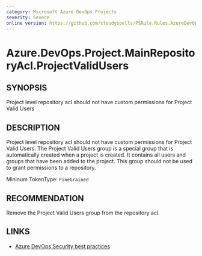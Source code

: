 ```yaml
---
category: Microsoft Azure DevOps Projects
severity: Severe
online version: https://github.com/cloudyspells/PSRule.Rules.AzureDevOps/blob/main/src/PSRule.Rules.AzureDevOps/en/Azure.DevOps.Project.MainRepositoryAcl.ProjectValidUsers.md
---
```


# Azure.DevOps.Project.MainRepositoryAcl.ProjectValidUsers

## SYNOPSIS

Project level repository acl should not have custom permissions for Project Valid
Users

## DESCRIPTION

Project level repository acl should not have custom permissions for Project Valid
Users. The Project Valid Users group is a special group that is automatically
created when a project is created. It contains all users and groups that have
been added to the project. This group should not be used to grant permissions to
a repository.

Mininum TokenType: `FineGrained`

## RECOMMENDATION

Remove the Project Valid Users group from the repository acl.

## LINKS

- [Azure DevOps Security best practices](https://learn.microsoft.com/en-us/azure/devops/organizations/security/security-best-practices?view=azure-devops#scoped-permissions)
